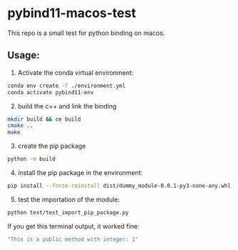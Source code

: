 <!-- badge-placeholder -->


# pybind11-macos-test

This repo is a small test for python binding on macos.

## Usage:

1) Activate the conda virtual environment: 

```bash
conda env create -f ./environment.yml
conda activate pybind11-env
```

2) build the c++ and link the binding

```bash
mkdir build && ce build
cmake ..
make
```

3) create the pip package
```bash
python -m build
```

4) install the pip package in the environment:
```bash
pip install --force-reinstall dist/dummy_module-0.0.1-py3-none-any.whl # The --force-reinstall is if you have already installed before, but doesn't cause problems if it is the first install
```

5) test the importation of the module:
```bash
python test/test_import_pip_package.py 
```

If you get this terminal output, it worked fine:
```bash
"This is a public method with integer: 1"
```